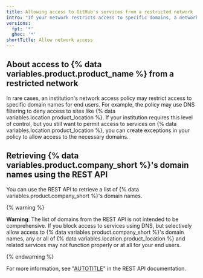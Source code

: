 ```yaml
---
title: Allowing access to GitHub's services from a restricted network
intro: "If your network restricts access to specific domains, a network administrator may be able to grant access to {% data variables.product.company_short %}'s services by creating exceptions for {% data variables.product.company_short %}'s domain names."
versions:
  fpt: '*'
  ghec: '*'
shortTitle: Allow network access
---
```


## About access to {% data variables.product.product_name %} from a restricted network

In rare cases, an institution's network access policy may restrict access to specific domain names for end users. For example, the policy may use DNS filtering to deny access to sites like {% data variables.location.product_location %}. If your institution requires this level of control, but you still want to permit access to services on {% data variables.location.product_location %}, you can create exceptions in your policy to allow access to the necessary domains.

## Retrieving {% data variables.product.company_short %}'s domain names using the REST API

You can use the REST API to retrieve a list of {% data variables.product.company_short %}'s domain names.

{% warning %}

**Warning**: The list of domains from the REST API is not intended to be comprehensive. If you block access to services using DNS, but selectively allow access to {% data variables.product.company_short %}'s domain names, any or all of {% data variables.location.product_location %} and related services may not function properly or at all for your end users.

{% endwarning %}

For more information, see "[AUTOTITLE](/rest/meta)" in the REST API documentation.
